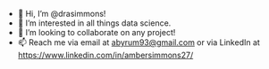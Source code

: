 - 👋 Hi, I’m @drasimmons!
- 👀 I’m interested in all things data science.
- 💞️ I’m looking to collaborate on any project!
- 📫 Reach me via email at abyrum93@gmail.com or via LinkedIn at https://www.linkedin.com/in/ambersimmons27/

<!---
drasimmons/drasimmons is a ✨ special ✨ repository because its `README.md` (this file) appears on your GitHub profile.
You can click the Preview link to take a look at your changes.
--->

